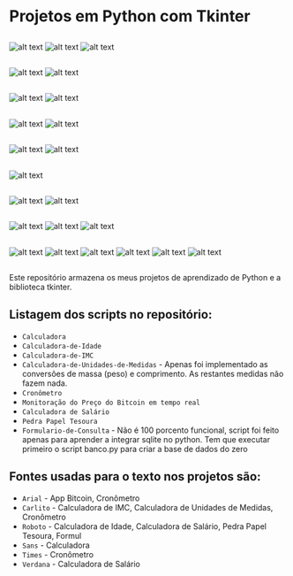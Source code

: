 # Projetos em Python com Tkinter

##
![alt text](https://github.com/PedroF37/Python-Tkinter/blob/main/Calculadora-de-Idade/Calculadora-Idade1.png)
![alt text](https://github.com/PedroF37/Python-Tkinter/blob/main/Calculadora-de-Idade/Calculadora-Idade2.png)
![alt text](https://github.com/PedroF37/Python-Tkinter/blob/main/Calculadora-de-Idade/Calculadora-Idade3.png)
##
![alt text](https://github.com/PedroF37/Python-Tkinter/blob/main/Calculadora/Calculadora1.png)
![alt text](https://github.com/PedroF37/Python-Tkinter/blob/main/Calculadora/Calculadora2.png)
##
![alt text](https://github.com/PedroF37/Python-Tkinter/blob/main/Calculadora-de-Unidades-de-Medidas/Calculadora-Unidades-Medidas1.png)
![alt text](https://github.com/PedroF37/Python-Tkinter/blob/main/Calculadora-de-Unidades-de-Medidas/Calculadora-Unidades-Medidas2.png)
##
![alt text](https://github.com/PedroF37/Python-Tkinter/blob/main/Calculadora-de-IMC/Calculadora-IMC1.png)
![alt text](https://github.com/PedroF37/Python-Tkinter/blob/main/Calculadora-de-IMC/Calculadora-IMC2.png)
##
![alt text](https://github.com/PedroF37/Python-Tkinter/blob/main/Cronometro/Cronometro1.png)
![alt text](https://github.com/PedroF37/Python-Tkinter/blob/main/Cronometro/Cronometro2.png)
##
![alt text](https://github.com/PedroF37/Python-Tkinter/blob/main/Bitcoin/Bitcoin-Price-Tracker.png)
##
![alt text](https://github.com/PedroF37/Python-Tkinter/blob/main/Calculadora-de-Salario/Calculadora-Sal%C3%A1rio1.png)
![alt text](https://github.com/PedroF37/Python-Tkinter/blob/main/Calculadora-de-Salario/Calculadora-Sal%C3%A1rio2.png)
##
![alt text](https://github.com/PedroF37/Python-Tkinter/blob/main/PedraPapelTesoura/Pedra-Papel-Tesoura1.png)
![alt text](https://github.com/PedroF37/Python-Tkinter/blob/main/PedraPapelTesoura/Pedra-Papel-Tesoura2.png)
![alt text](https://github.com/PedroF37/Python-Tkinter/blob/main/PedraPapelTesoura/Pedra-Papel-Tesoura3.png)
##
![alt text](https://github.com/PedroF37/Python-Tkinter/blob/main/Formulario/Formulario-Consulta1.png)
![alt text](https://github.com/PedroF37/Python-Tkinter/blob/main/Formulario/Formulario-Consulta2.png)
![alt text](https://github.com/PedroF37/Python-Tkinter/blob/main/Formulario/Formulario-Consulta3.png)
![alt text](https://github.com/PedroF37/Python-Tkinter/blob/main/Formulario/Formulario-Consulta4.png)
![alt text](https://github.com/PedroF37/Python-Tkinter/blob/main/Formulario/Formulario-Consulta5.png)
![alt text](https://github.com/PedroF37/Python-Tkinter/blob/main/Formulario/Formulario-Consulta6.png)
##

Este repositório armazena os meus projetos de aprendizado de Python e a biblioteca tkinter.

## Listagem dos scripts no repositório:

* `Calculadora` 
* `Calculadora-de-Idade`
* `Calculadora-de-IMC`
* `Calculadora-de-Unidades-de-Medidas` - Apenas foi implementado as conversões de massa (peso) e comprimento. As restantes medidas não fazem nada.
* `Cronômetro`
* `Monitoração do Preço do Bitcoin em tempo real`
* `Calculadora de Salário`
* `Pedra Papel Tesoura`
* `Formulario-de-Consulta` - Não é 100 porcento funcional, script foi feito apenas para aprender a integrar sqlite no python. Tem que executar primeiro o
                             script banco.py para criar a base de dados do zero


## Fontes usadas para o texto nos projetos são:

* `Arial`   - App Bitcoin, Cronômetro
* `Carlito` - Calculadora de IMC, Calculadora de Unidades de Medidas, Cronômetro
* `Roboto`  - Calculadora de Idade, Calculadora de Salário, Pedra Papel Tesoura,
              Formul
* `Sans`    - Calculadora
* `Times`   - Cronômetro
* `Verdana` - Calculadora de Salário
